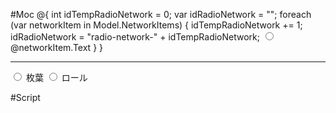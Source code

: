 #Moc
@{
    int idTempRadioNetwork = 0;
    var idRadioNetwork = "";
    foreach (var networkItem in Model.NetworkItems)
    {
        idTempRadioNetwork += 1;
        idRadioNetwork = "radio-network-" + idTempRadioNetwork;
        <label class="control-inline fancy-radio custom-color-green">
        <input id="@idRadioNetwork" type="radio" onchange="changeRadioNetwork(this);" value="@networkItem.Value" name="networkitem">
        <span><i></i>@networkItem.Text</span>
        </label>
    }
}

-----

<div class="form-group">
                      <label class="control-inline fancy-radio custom-color-green">
                        <input id="sheet-type-sheetfed" type="radio" onchange="changeSheetType(this);" value="@((int)SheetType.Sheetfed)" name="ftpksheettype">
                        <span><i></i>枚葉</span>
                      </label>
                      <label class="control-inline fancy-radio custom-color-green">
                        <input id="sheet-type-roll" type="radio" value="@((int)SheetType.Roll)" onchange="changeSheetType(this);" name="ftpksheettype">
                        <span><i></i>ロール</span>
                      </label>
                    </div>

#Script
<script type="text/javascript">
  $(function () {
	    changeRadioNetwork();
	changeNetworkType();
   	  setUpRadio();
  });

  function setUpRadio() {
    let sheetType = $('#sheet-type-id').val();
    if (sheetType == '@((int)SheetType.Sheetfed)') {
      $('#sheet-type-sheetfed').prop('checked', true);
    } else {
      $('#sheet-type-roll').prop('checked', true);
    }

    let ftpConnectionType = $('#ftp-connection-mode-id').val();
    if (ftpConnectionType == '@((int)FtpConnectionMode.Active)') {
      $('#connection-mode-active').prop('checked', true);
    } else {
      $('#connection-mode-passive').prop('checked', true);
    }

    $('#radio-network-1').prop('checked', true);
  }

// thay đổi radio khi chọn

  function changeNetworkType(e) {
    let networkTpye = parseInt(typeof e == "undefined" ? 0 : e);

    if (networkTpye == '@((int)NetWorkType.NetworkPath)') {
      $('#network-content').removeClass('hide');
      $('#ftp-content').addClass('hide');
    } else {
      $('#network-content').addClass('hide');
      $('#ftp-content').removeClass('hide');
    }
  }


  function changeRadioNetwork(e) {
    let checked = $(e).is(':checked');
    if (checked) {
      let value = $(e).val();
      changeNetworkType(value);
    }
  }